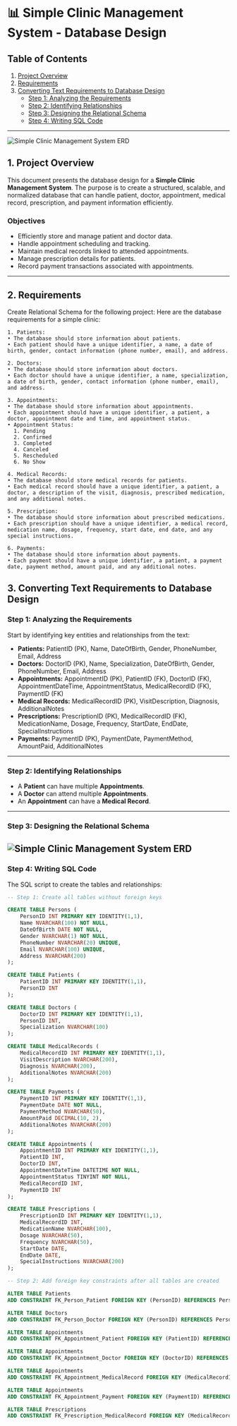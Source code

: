 # 📊 Simple Clinic Management System - Database Design

## Table of Contents

1. [Project Overview](#1-project-overview)  
2. [Requirements](#2-requirements)  
3. [Converting Text Requirements to Database Design](#3-converting-text-requirements-to-database-design)  
   - [Step 1: Analyzing the Requirements](#step-1-analyzing-the-requirements)  
   - [Step 2: Identifying Relationships](#step-2-identifying-relationships)  
   - [Step 3: Designing the Relational Schema](#step-3-designing-the-relational-schema)  
   - [Step 4: Writing SQL Code](#step-4-writing-sql-code)  

---
![Simple Clinic Management System ERD](./simple_clinic-1.PNG)

## 1. Project Overview

This document presents the database design for a **Simple Clinic Management System**. The purpose is to create a structured, scalable, and normalized database that can handle patient, doctor, appointment, medical record, prescription, and payment information efficiently.

### Objectives

- Efficiently store and manage patient and doctor data.
- Handle appointment scheduling and tracking.
- Maintain medical records linked to attended appointments.
- Manage prescription details for patients.
- Record payment transactions associated with appointments.

---
## 2. Requirements
Create Relational Schema for the following project:
Here are the database requirements for a simple clinic:

```
1. Patients:
• The database should store information about patients.
• Each patient should have a unique identifier, a name, a date of birth, gender, contact information (phone number, email), and address.

2. Doctors:
• The database should store information about doctors.
• Each doctor should have a unique identifier, a name, specialization, a date of birth, gender, contact information (phone number, email), and address.

3. Appointments:
• The database should store information about appointments.
• Each appointment should have a unique identifier, a patient, a doctor, appointment date and time, and appointment status.
• Appointment Status:
  1. Pending
  2. Confirmed
  3. Completed
  4. Canceled
  5. Rescheduled
  6. No Show

4. Medical Records:
• The database should store medical records for patients.
• Each medical record should have a unique identifier, a patient, a doctor, a description of the visit, diagnosis, prescribed medication, and any additional notes.

5. Prescription:
• The database should store information about prescribed medications.
• Each prescription should have a unique identifier, a medical record, medication name, dosage, frequency, start date, end date, and any special instructions.

6. Payments:
• The database should store information about payments.
• Each payment should have a unique identifier, a patient, a payment date, payment method, amount paid, and any additional notes.
```

## 3. Converting Text Requirements to Database Design

### Step 1: Analyzing the Requirements

Start by identifying key entities and relationships from the text:

- **Patients:** PatientID (PK), Name, DateOfBirth, Gender, PhoneNumber, Email, Address
- **Doctors:** DoctorID (PK), Name, Specialization, DateOfBirth, Gender, PhoneNumber, Email, Address
- **Appointments:** AppointmentID (PK), PatientID (FK), DoctorID (FK), AppointmentDateTime, AppointmentStatus, MedicalRecordID (FK), PaymentID (FK)
- **Medical Records:** MedicalRecordID (PK), VisitDescription, Diagnosis, AdditionalNotes
- **Prescriptions:** PrescriptionID (PK), MedicalRecordID (FK), MedicationName, Dosage, Frequency, StartDate, EndDate, SpecialInstructions
- **Payments:** PaymentID (PK), PaymentDate, PaymentMethod, AmountPaid, AdditionalNotes

---

### Step 2: Identifying Relationships

- A **Patient** can have multiple **Appointments**.  
- A **Doctor** can attend multiple **Appointments**.  
- An **Appointment** can have a **Medical Record**.  

---

### Step 3: Designing the Relational Schema
![Simple Clinic Management System ERD](./simple_clinic-1.PNG)
---

### Step 4: Writing SQL Code

The SQL script to create the tables and relationships:

```sql
-- Step 1: Create all tables without foreign keys

CREATE TABLE Persons (
    PersonID INT PRIMARY KEY IDENTITY(1,1),
    Name NVARCHAR(100) NOT NULL,
    DateOfBirth DATE NOT NULL,
    Gender NVARCHAR(1) NOT NULL,
    PhoneNumber NVARCHAR(20) UNIQUE,
    Email NVARCHAR(100) UNIQUE,
    Address NVARCHAR(200)
);

CREATE TABLE Patients (
    PatientID INT PRIMARY KEY IDENTITY(1,1),
    PersonID INT
);

CREATE TABLE Doctors (
    DoctorID INT PRIMARY KEY IDENTITY(1,1),
    PersonID INT,
    Specialization NVARCHAR(100)
);

CREATE TABLE MedicalRecords (
    MedicalRecordID INT PRIMARY KEY IDENTITY(1,1),
    VisitDescription NVARCHAR(200),
    Diagnosis NVARCHAR(200),
    AdditionalNotes NVARCHAR(200)
);

CREATE TABLE Payments (
    PaymentID INT PRIMARY KEY IDENTITY(1,1),
    PaymentDate DATE NOT NULL,
    PaymentMethod NVARCHAR(50),
    AmountPaid DECIMAL(10, 2),
    AdditionalNotes NVARCHAR(200)
);

CREATE TABLE Appointments (
    AppointmentID INT PRIMARY KEY IDENTITY(1,1),
    PatientID INT,
    DoctorID INT,
    AppointmentDateTime DATETIME NOT NULL,
    AppointmentStatus TINYINT NOT NULL,
    MedicalRecordID INT,
    PaymentID INT
);

CREATE TABLE Prescriptions (
    PrescriptionID INT PRIMARY KEY IDENTITY(1,1),
    MedicalRecordID INT,
    MedicationName NVARCHAR(100),
    Dosage NVARCHAR(50),
    Frequency NVARCHAR(50),
    StartDate DATE,
    EndDate DATE,
    SpecialInstructions NVARCHAR(200)
);

-- Step 2: Add foreign key constraints after all tables are created

ALTER TABLE Patients
ADD CONSTRAINT FK_Person_Patient FOREIGN KEY (PersonID) REFERENCES Persons(PersonID);

ALTER TABLE Doctors
ADD CONSTRAINT FK_Person_Doctor FOREIGN KEY (PersonID) REFERENCES Persons(PersonID);

ALTER TABLE Appointments
ADD CONSTRAINT FK_Appointment_Patient FOREIGN KEY (PatientID) REFERENCES Patients(PatientID);

ALTER TABLE Appointments
ADD CONSTRAINT FK_Appointment_Doctor FOREIGN KEY (DoctorID) REFERENCES Doctors(DoctorID);

ALTER TABLE Appointments
ADD CONSTRAINT FK_Appointment_MedicalRecord FOREIGN KEY (MedicalRecordID) REFERENCES MedicalRecords(MedicalRecordID);

ALTER TABLE Appointments
ADD CONSTRAINT FK_Appointment_Payment FOREIGN KEY (PaymentID) REFERENCES Payments(PaymentID);

ALTER TABLE Prescriptions
ADD CONSTRAINT FK_Prescription_MedicalRecord FOREIGN KEY (MedicalRecordID) REFERENCES MedicalRecords(MedicalRecordID);

```

